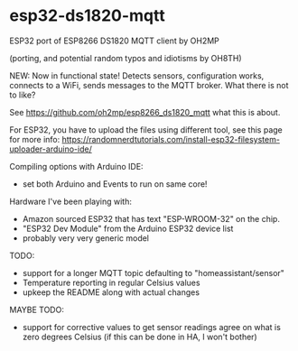 # esp32-ds1820-mqtt

ESP32 port of ESP8266 DS1820 MQTT client by OH2MP

(porting, and potential random typos and idiotisms by OH8TH)

NEW: Now in functional state! Detects sensors, configuration works, connects to a WiFi,
sends messages to the MQTT broker. What there is not to like?

See https://github.com/oh2mp/esp8266_ds1820_mqtt what this is about.

For ESP32, you have to upload the files using different tool, see this page for more info:
https://randomnerdtutorials.com/install-esp32-filesystem-uploader-arduino-ide/

Compiling options with Arduino IDE:
- set both Arduino and Events to run on same core!

Hardware I've been playing with:
- Amazon sourced ESP32 that has text "ESP-WROOM-32" on the chip.
- "ESP32 Dev Module" from the Arduino ESP32 device list
- probably very very generic model

TODO:
- support for a longer MQTT topic defaulting to "homeassistant/sensor"
- Temperature reporting in regular Celsius values
- upkeep the README along with actual changes

MAYBE TODO:
- support for corrective values to get sensor readings agree on what is zero degrees Celsius
(if this can be done in HA, I won't bother)

